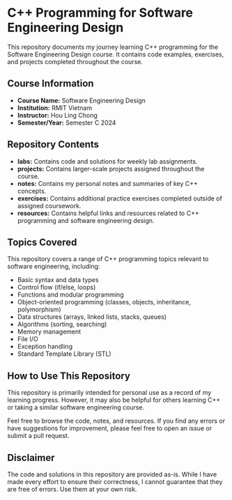# C++ Programming for Software Engineering Design

This repository documents my journey learning C++ programming for the Software Engineering Design course. It contains code examples, exercises, and projects completed throughout the course.

## Course Information

* **Course Name:** Software Engineering Design
* **Institution:** RMIT Vietnam
* **Instructor:** Hou Ling Chong
* **Semester/Year:**  Semester C 2024

## Repository Contents

* **labs:** Contains code and solutions for weekly lab assignments.
* **projects:** Contains larger-scale projects assigned throughout the course.
* **notes:** Contains my personal notes and summaries of key C++ concepts.
* **exercises:** Contains additional practice exercises completed outside of assigned coursework.
* **resources:** Contains helpful links and resources related to C++ programming and software engineering design.

## Topics Covered

This repository covers a range of C++ programming topics relevant to software engineering, including:

* Basic syntax and data types
* Control flow (if/else, loops)
* Functions and modular programming
* Object-oriented programming (classes, objects, inheritance, polymorphism)
* Data structures (arrays, linked lists, stacks, queues)
* Algorithms (sorting, searching)
* Memory management
* File I/O
* Exception handling
* Standard Template Library (STL)

## How to Use This Repository

This repository is primarily intended for personal use as a record of my learning progress. However, it may also be helpful for others learning C++ or taking a similar software engineering course.

Feel free to browse the code, notes, and resources. If you find any errors or have suggestions for improvement, please feel free to open an issue or submit a pull request.

## Disclaimer

The code and solutions in this repository are provided as-is. While I have made every effort to ensure their correctness, I cannot guarantee that they are free of errors. Use them at your own risk.
